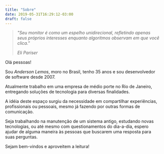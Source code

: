 ```yaml
---
title: "Sobre"
date: 2019-05-31T16:29:12-03:00
draft: false
---
```

>
> *"Seu monitor é como um espelho unidirecional, refletindo apenas seus próprios interesses enquanto algoritmos observam em que você clica."*
>
>*Eli Pariser*


Olá pessoas!

 Sou *Anderson Lemos*, moro no Brasil, tenho 35 anos e sou desenvolvedor de software desde 2007.

Atualmente trabalho em uma empresa de médio porte no Rio de Janeiro, entregando soluções de tecnologia para diversas finalidades.

A idéia deste espaço surgiu da necessidade em compartilhar experiências, profissionais ou pessoais, mesmo já fazendo por outras formas de comunicação. 

Seja trabalhando na manutenção de um sistema antigo, estudando novas tecnologias, ou até mesmo com questionamentos do dia-a-dia, espero ajudar de alguma maneira às pessoas que buscarem uma resposta para suas perguntas.

Sejam bem-vindos e aproveitem a leitura!



